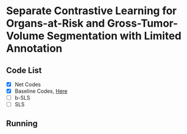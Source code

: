 # Separate Contrastive Learning for Organs-at-Risk and Gross-Tumor-Volume Segmentation with Limited Annotation

## Code List
- [x] Net Codes
- [x] Baseline Codes, [Here](https://github.com/jcwang123/AwesomeContrastiveLearning)
- [ ] b-SLS
- [ ] SLS

## Running
